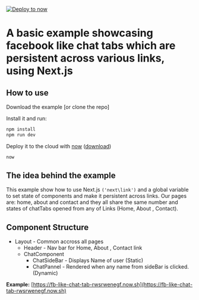 [![Deploy to now](https://deploy.now.sh/static/button.svg)](https://deploy.now.sh/?repo=https://github.com/zeit/next.js/tree/v3-beta/examples/fb-like-chat-tab)

 # A basic example showcasing facebook like chat tabs which are persistent across various links, using Next.js

 ## How to use

 Download the example [or clone the repo]<GIT URL>


 Install it and run:

 ```bash
 npm install
 npm run dev
 ```
 Deploy it to the cloud with [now](https://zeit.co/now) ([download](https://zeit.co/download))

 ```bash
 now
 ```

 ## The idea behind the example

 This example show how to use Next.js  <Link> `('next\link')` and a global variable to set state of components and make it persistent across links. Our pages are: home, about and contact and they all share the same number and states of chatTabs opened from any of Links (Home, About , Contact).

 ## Component Structure

  * Layout - Common accross all pages
    * Header - Nav bar for Home, About , Contact link
    * ChatComponent
      * ChatSideBar - Displays Name of user (Static)
      * ChatPannel - Rendered when any name from sideBar is clicked.(Dynamic)


**Example:** [https://fb-like-chat-tab-rwsrwenegf.now.sh](https://fb-like-chat-tab-rwsrwenegf.now.sh)
